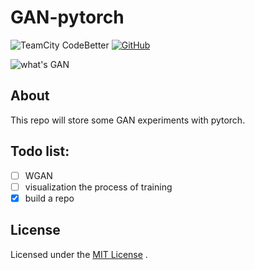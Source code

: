 # GAN-pytorch
![TeamCity CodeBetter](https://img.shields.io/teamcity/codebetter/bt428.svg) [![GitHub](https://img.shields.io/github/license/mashape/apistatus.svg)](https://github.com/innnk/pytorch_generative_adversarial_networks/blob/master/LICENSE)

![what's GAN](https://blog-img-1257227635.cos.ap-beijing.myqcloud.com/gan_avatar.jpg)

## About
This repo will store some GAN experiments with pytorch.

## Todo list:
 
- [ ] WGAN
- [ ] visualization the process of training
- [x] build a repo

## License

Licensed under the [MIT License](https://github.com/innnk/pytorch_generative_adversarial_networks/blob/master/LICENSE) .